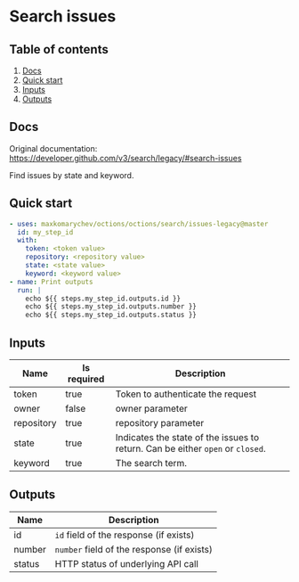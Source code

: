 # Search issues

## Table of contents

1. [Docs](#docs)
1. [Quick start](#quick-start)
1. [Inputs](#inputs)
1. [Outputs](#outputs)

<a name="quick-start" ></a>
## Docs

Original documentation: https://developer.github.com/v3/search/legacy/#search-issues

Find issues by state and keyword.


<a name="quick start" ></a>
## Quick start

```yaml
- uses: maxkomarychev/octions/octions/search/issues-legacy@master
  id: my_step_id
  with:
    token: <token value>
    repository: <repository value>
    state: <state value>
    keyword: <keyword value>
- name: Print outputs
  run: |
    echo ${{ steps.my_step_id.outputs.id }}
    echo ${{ steps.my_step_id.outputs.number }}
    echo ${{ steps.my_step_id.outputs.status }}
```


<a name="inputs" ></a>
## Inputs

| Name | Is required | Description |
|---|---|---|
|token|true|Token to authenticate the request
|owner|false|owner parameter
|repository|true|repository parameter
|state|true|Indicates the state of the issues to return. Can be either `open` or `closed`.
|keyword|true|The search term.

<a name="outputs" ></a>
## Outputs

| Name | Description |
|---|---|
|id|`id` field of the response (if exists)|
|number|`number` field of the response (if exists)|
|status|HTTP status of underlying API call|

